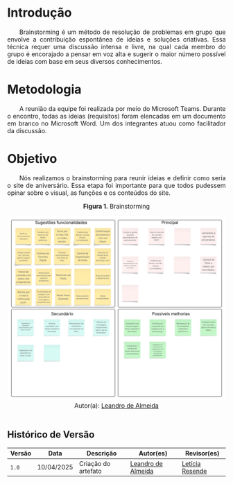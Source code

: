 # Introdução 

<p align="justify"> &emsp;&emsp;Brainstorming é um método de resolução de problemas em grupo que envolve a contribuição espontânea de ideias e soluções criativas. Essa técnica requer uma discussão intensa e livre, na qual cada membro do grupo é encorajado a pensar em voz alta e sugerir o maior número possível de ideias com base em seus diversos conhecimentos.</p>

# Metodologia

<p align="justify">&emsp;&emsp;A reunião da equipe foi realizada por meio do Microsoft Teams. Durante o encontro, todas as ideias (requisitos) foram elencadas em um documento em branco no Microsoft Word. Um dos integrantes atuou como facilitador da discussão.
</p>

# Objetivo

<p align="justify"> &emsp;&emsp;Nós realizamos o brainstorming para reunir ideias e definir como seria o site de aniversário. Essa etapa foi importante para que todos pudessem opinar sobre o visual, as funções e os conteúdos do site. </p>

<p align="center"> <b>Figura 1.</b> Brainstorming</p>

<img src= "https://github.com/leomitx10/leomitx10/blob/main/_Fluxograma%20(1).png?raw=true">

<center>Autor(a): <a href="https://github.com/leomitx10" target = "_blank">Leandro de Almeida</a></center>

<br>

## **Histórico de Versão**

| Versão | Data | Descrição | Autor(es) | Revisor(es) |
| ------ | ---- | --------- | --------- | ---------- |
| `1.0`  | 10/04/2025 | Criação do artefato | [Leandro de Almeida](https://github.com/leomitx10) | [Letícia Resende](https://github.com/LeticiaResende23) |


